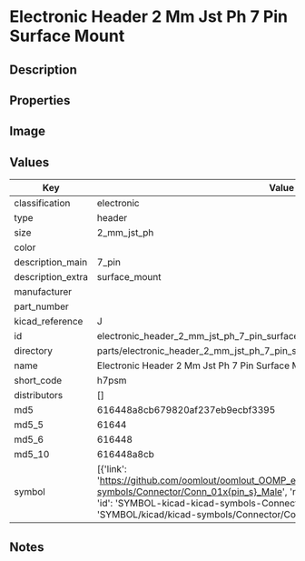 # Electronic Header 2 Mm Jst Ph 7 Pin Surface Mount

## Description

## Properties


## Image


## Values

| Key | Value |
| --- | --- |
| classification | electronic |
| type | header |
| size | 2_mm_jst_ph |
| color |  |
| description_main | 7_pin |
| description_extra | surface_mount |
| manufacturer |  |
| part_number |  |
| kicad_reference | J |
| id | electronic_header_2_mm_jst_ph_7_pin_surface_mount |
| directory | parts/electronic_header_2_mm_jst_ph_7_pin_surface_mount |
| name | Electronic Header 2 Mm Jst Ph 7 Pin Surface Mount |
| short_code | h7psm |
| distributors | [] |
| md5 | 616448a8cb679820af237eb9ecbf3395 |
| md5_5 | 61644 |
| md5_6 | 616448 |
| md5_10 | 616448a8cb |
| symbol | [{'link': 'https://github.com/oomlout/oomlout_OOMP_eda_V2/tree/main/SYMBOL/kicad/kicad-symbols/Connector/Conn_01x{pin_s}_Male', 'name': 'Connector : Conn_01x07_Male', 'id': 'SYMBOL-kicad-kicad-symbols-Connector-Conn_01x07_Male', 'directory': 'SYMBOL/kicad/kicad-symbols/Connector/Conn_01x07_Male/'}] |

## Notes

